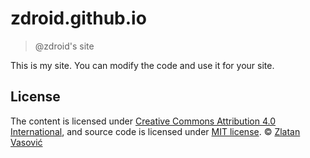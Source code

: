# zdroid.github.io

> @zdroid's site

This is my site. You can modify the code and use it for your site.

## License

The content is licensed under [Creative Commons Attribution 4.0 International](https://creativecommons.org/licenses/by/4.0/), and source code is licensed under [MIT license](https://github.com/zdroid/zdroid.github.io/blob/master/LICENSE.md). &copy; [Zlatan Vasović](https://github.com/zdroid)
